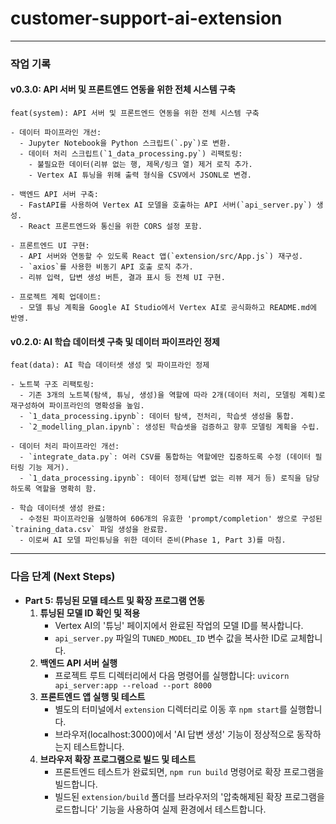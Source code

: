 # customer-support-ai-extension

---
### 작업 기록

#### v0.3.0: API 서버 및 프론트엔드 연동을 위한 전체 시스템 구축
```
feat(system): API 서버 및 프론트엔드 연동을 위한 전체 시스템 구축

- 데이터 파이프라인 개선:
  - Jupyter Notebook을 Python 스크립트(`.py`)로 변환.
  - 데이터 처리 스크립트(`1_data_processing.py`) 리팩토링:
    - 불필요한 데이터(리뷰 없는 행, 제목/링크 열) 제거 로직 추가.
    - Vertex AI 튜닝을 위해 출력 형식을 CSV에서 JSONL로 변경.

- 백엔드 API 서버 구축:
  - FastAPI를 사용하여 Vertex AI 모델을 호출하는 API 서버(`api_server.py`) 생성.
  - React 프론트엔드와 통신을 위한 CORS 설정 포함.

- 프론트엔드 UI 구현:
  - API 서버와 연동할 수 있도록 React 앱(`extension/src/App.js`) 재구성.
  - `axios`를 사용한 비동기 API 호출 로직 추가.
  - 리뷰 입력, 답변 생성 버튼, 결과 표시 등 전체 UI 구현.

- 프로젝트 계획 업데이트:
  - 모델 튜닝 계획을 Google AI Studio에서 Vertex AI로 공식화하고 README.md에 반영.
```

#### v0.2.0: AI 학습 데이터셋 구축 및 데이터 파이프라인 정제
```
feat(data): AI 학습 데이터셋 생성 및 파이프라인 정제

- 노트북 구조 리팩토링:
  - 기존 3개의 노트북(탐색, 튜닝, 생성)을 역할에 따라 2개(데이터 처리, 모델링 계획)로 재구성하여 파이프라인의 명확성을 높임.
  - `1_data_processing.ipynb`: 데이터 탐색, 전처리, 학습셋 생성을 통합.
  - `2_modelling_plan.ipynb`: 생성된 학습셋을 검증하고 향후 모델링 계획을 수립.

- 데이터 처리 파이프라인 개선:
  - `integrate_data.py`: 여러 CSV를 통합하는 역할에만 집중하도록 수정 (데이터 필터링 기능 제거).
  - `1_data_processing.ipynb`: 데이터 정제(답변 없는 리뷰 제거 등) 로직을 담당하도록 역할을 명확히 함.

- 학습 데이터셋 생성 완료:
  - 수정된 파이프라인을 실행하여 606개의 유효한 'prompt/completion' 쌍으로 구성된 `training_data.csv` 파일 생성을 완료함.
  - 이로써 AI 모델 파인튜닝을 위한 데이터 준비(Phase 1, Part 3)를 마침.
```

---
### 다음 단계 (Next Steps)

- **Part 5: 튜닝된 모델 테스트 및 확장 프로그램 연동**
    1. **튜닝된 모델 ID 확인 및 적용**
        - Vertex AI의 '튜닝' 페이지에서 완료된 작업의 모델 ID를 복사합니다.
        - `api_server.py` 파일의 `TUNED_MODEL_ID` 변수 값을 복사한 ID로 교체합니다.
    2. **백엔드 API 서버 실행**
        - 프로젝트 루트 디렉터리에서 다음 명령어를 실행합니다: `uvicorn api_server:app --reload --port 8000`
    3. **프론트엔드 앱 실행 및 테스트**
        - 별도의 터미널에서 `extension` 디렉터리로 이동 후 `npm start`를 실행합니다.
        - 브라우저(localhost:3000)에서 'AI 답변 생성' 기능이 정상적으로 동작하는지 테스트합니다.
    4. **브라우저 확장 프로그램으로 빌드 및 테스트**
        - 프론트엔드 테스트가 완료되면, `npm run build` 명령어로 확장 프로그램을 빌드합니다.
        - 빌드된 `extension/build` 폴더를 브라우저의 '압축해제된 확장 프로그램을 로드합니다' 기능을 사용하여 실제 환경에서 테스트합니다.


